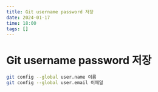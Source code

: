 ```yaml
---
title: Git username password 저장
date: 2024-01-17
time: 18:00
tags: []
---
```


# Git username password 저장

```bash
git config --global user.name 이름
git config --global user.email 이메일
```
